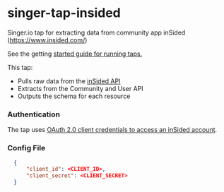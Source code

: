 # singer-tap-insided
Singer.io tap for extracting data from community app inSided (https://www.insided.com/)

See the getting [started guide for running taps.](https://github.com/singer-io/getting-started/blob/master/docs/RUNNING_AND_DEVELOPING.md#running-singer-with-python)

This tap:

- Pulls raw data from the [inSided API](https://api2-us-west-2.insided.com/docs/)
- Extracts from the Community and User API
- Outputs the schema for each resource

### Authentication

The tap uses [OAuth 2.0 client credentials to access an inSided account](https://api2-us-west-2.insided.com/docs/#section/Authentication).

### Config File

```json
  {
      "client_id": <CLIENT_ID>,
      "client_secret": <CLIENT_SECRET>
  }
```
